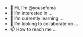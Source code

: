 - 👋 Hi, I’m @yousefoma
- 👀 I’m interested in ...
- 🌱 I’m currently learning ...
- 💞️ I’m looking to collaborate on ...
- 📫 How to reach me ...

<!---
yousefoma/yousefoma is a ✨ special ✨ repository because its `README.md` (this file) appears on your GitHub profile.
You can click the Preview link to take a look at your changes.
--->
